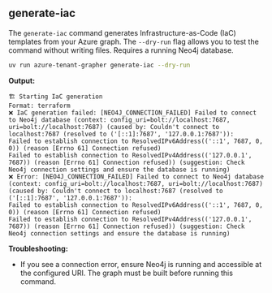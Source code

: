 ## generate-iac

The `generate-iac` command generates Infrastructure-as-Code (IaC) templates from your Azure graph. The `--dry-run` flag allows you to test the command without writing files. Requires a running Neo4j database.

```bash
uv run azure-tenant-grapher generate-iac --dry-run
```

**Output:**
```text
🏗️ Starting IaC generation
Format: terraform
❌ IaC generation failed: [NEO4J_CONNECTION_FAILED] Failed to connect to Neo4j database (context: config_uri=bolt://localhost:7687, uri=bolt://localhost:7687) (caused by: Couldn't connect to localhost:7687 (resolved to ('[::1]:7687', '127.0.0.1:7687')):
Failed to establish connection to ResolvedIPv6Address(('::1', 7687, 0, 0)) (reason [Errno 61] Connection refused)
Failed to establish connection to ResolvedIPv4Address(('127.0.0.1', 7687)) (reason [Errno 61] Connection refused)) (suggestion: Check Neo4j connection settings and ensure the database is running)
❌ Error: [NEO4J_CONNECTION_FAILED] Failed to connect to Neo4j database (context: config_uri=bolt://localhost:7687, uri=bolt://localhost:7687) (caused by: Couldn't connect to localhost:7687 (resolved to ('[::1]:7687', '127.0.0.1:7687')):
Failed to establish connection to ResolvedIPv6Address(('::1', 7687, 0, 0)) (reason [Errno 61] Connection refused)
Failed to establish connection to ResolvedIPv4Address(('127.0.0.1', 7687)) (reason [Errno 61] Connection refused)) (suggestion: Check Neo4j connection settings and ensure the database is running)
```

**Troubleshooting:**
- If you see a connection error, ensure Neo4j is running and accessible at the configured URI. The graph must be built before running this command.
